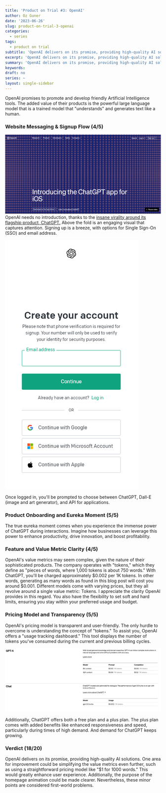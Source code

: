 ```yaml
---
title: 'Product on Trial #3: OpenAI'
author: Oz Guner
date: '2023-06-26'
slug: product-on-trial-3-openai
categories:
  - series
tags:
  - product on trial
subtitle: 'OpenAI delivers on its promise, providing high-quality AI solutions. One area for improvement could be simplifying the value metrics even further.'
excerpt: 'OpenAI delivers on its promise, providing high-quality AI solutions. One area for improvement could be simplifying the value metrics even further.'
summary: 'OpenAI delivers on its promise, providing high-quality AI solutions. One area for improvement could be simplifying the value metrics even further.' 
keywords: 
draft: no
series: ~
layout: single-sidebar
---
```

OpenAI promises to promote and develop friendly Artificial Intelligence tools. The added value of their products is the powerful large language model that is a trained model that "understands" and generates text like a human.

### Website Messaging & Signup Flow (4/5)
![Homepage](1.png)
OpenAI needs no introduction, thanks to the [insane virality around its flagship product, ChatGPT.](https://www.reuters.com/technology/chatgpt-sets-record-fastest-growing-user-base-analyst-note-2023-02-01/) Above the fold is an engaging visual that captures attention. Signing up is a breeze, with options for Single Sign-On (SSO) and email address.

![Signup](2.png)

Once logged in, you'll be prompted to choose between ChatGPT, Dall-E (image and art generator), and API for applications.

### Product Onboarding and Eureka Moment (5/5)

The true eureka moment comes when you experience the immense power of ChatGPT during interactions. Imagine how businesses can leverage this power to enhance productivity, drive innovation, and boost profitability.

### Feature and Value Metric Clarity (4/5)

OpenAI's value metrics may seem complex, given the nature of their sophisticated products. The company operates with "tokens," which they define as "pieces of words, where 1,000 tokens is about 750 words." With ChatGPT, you'll be charged approximately \$0.002 per 1K tokens. In other words, generating as many words as found in this blog post will cost you around $0.001. Different models come with varying prices, but they all revolve around a single value metric: Tokens. I appreciate the clarity OpenAI provides in this regard. You also have the flexibility to set soft and hard limits, ensuring you stay within your preferred usage and budget.

### Pricing Model and Transparency (5/5)

OpenAI's pricing model is transparent and user-friendly. The only hurdle to overcome is understanding the concept of "tokens." To assist you, OpenAI offers a "usage tracking dashboard." This tool displays the number of tokens you've consumed during the current and previous billing cycles. 

![Pricing](3.png)

Additionally, ChatGPT offers both a free plan and a plus plan. The plus plan comes with added benefits like enhanced responsiveness and speed, particularly during times of high demand. And demand for ChatGPT keeps growing.

### Verdict (18/20)

OpenAI delivers on its promise, providing high-quality AI solutions. One area for improvement could be simplifying the value metrics even further, such as using a straightforward pricing model like "$1 for 1000 words." This would greatly enhance user experience. Additionally, the purpose of the homepage animation could be made clearer. Nevertheless, these minor points are considered first-world problems.
